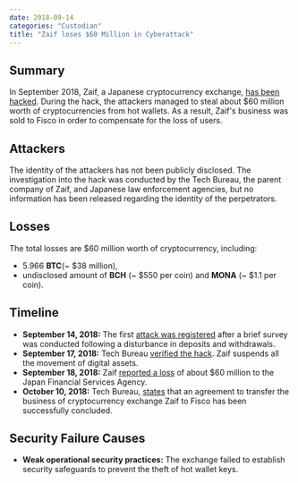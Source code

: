 ```yaml
---
date: 2018-09-14
categories: "Custodian"
title: "Zaif loses $60 Million in Cyberattack"
---
```


## Summary

In September 2018, Zaif, a Japanese cryptocurrency exchange, [has been hacked](https://cointelegraph.com/news/japanese-cryptocurrency-exchange-hacked-59-million-in-losses-reported). During the hack, the attackers managed to steal about $60 million worth of cryptocurrencies from hot wallets. As a result, Zaif's business was sold to Fisco in order to compensate for the loss of users.

## Attackers

The identity of the attackers has not been publicly disclosed. The investigation into the hack was conducted by the Tech Bureau, the parent company of Zaif, and Japanese law enforcement agencies, but no information has been released regarding the identity of the perpetrators.

## Losses

The total losses are $60 million worth of cryptocurrency, including:
- 5.966 **BTC**(~ $38 million),
- undisclosed amount of **BCH** (~ $550 per coin) and **MONA** (~ $1.1 per coin).

## Timeline

- **September 14, 2018:** The first [attack was registered](https://www.ibtimes.com/cryptocurrency-exchange-zaif-hacked-60-million-worth-tokens-stolen-operations-2718453) after a brief survey was conducted following a disturbance in deposits and withdrawals.
- **September 17, 2018:** Tech Bureau [verified the hack](https://crypto.news/japanese-exchange-zaif-crypto-hack-loses-60-million/). Zaif suspends all the movement of digital assets.
- **September 18, 2018:** Zaif [reported a loss](https://cryptonews.net/editorial/investments/zaif-case-or-why-japanese-exchanges-lost-518-million-for-six-months/) of about $60 million to the Japan Financial Services Agency.
- **October 10, 2018:** Tech Bureau, [states](https://cointelegraph.com/news/hacked-japanese-crypto-exchange-zaif-releases-financial-support-plan-for-customer-assets) that an agreement to transfer the business of cryptocurrency exchange Zaif to Fisco has been successfully concluded.

## Security Failure Causes

- **Weak operational security practices:** The exchange failed to establish security safeguards to prevent the theft of hot wallet keys.
